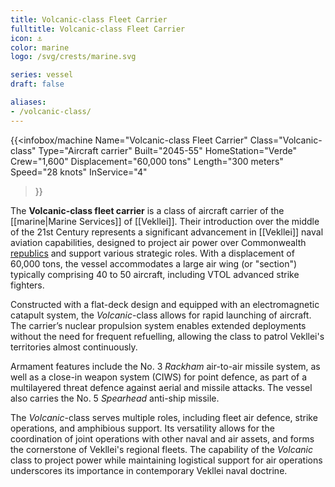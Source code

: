 ```yaml
---
title: Volcanic-class Fleet Carrier
fulltitle: Volcanic-class Fleet Carrier
icon: ⚓️
color: marine
logo: /svg/crests/marine.svg

series: vessel
draft: false

aliases:
- /volcanic-class/
---
```

{{<infobox/machine
	Name="Volcanic-class Fleet Carrier"
	Class="Volcanic-class"
	Type="Aircraft carrier"
	Built="2045-55"
	HomeStation="Verde"
	Crew="1,600"
	Displacement="60,000 tons"
	Length="300 meters"
	Speed="28 knots"
	InService="4"
>}}

The **Volcanic-class fleet carrier** is a class of aircraft carrier of the [[marine|Marine Services]] of [[Vekllei]]. Their introduction over the middle of the 21st Century represents a significant advancement in [[Vekllei]] naval aviation capabilities, designed to project air power over Commonwealth [republics](/republics/) and support various strategic roles. With a displacement of 60,000 tons, the vessel accommodates a large air wing (or "section") typically comprising 40 to 50 aircraft, including VTOL advanced strike fighters.

Constructed with a flat-deck design and equipped with an electromagnetic catapult system, the *Volcanic*-class allows for rapid launching of aircraft. The carrier’s nuclear propulsion system enables extended deployments without the need for frequent refuelling, allowing the class to patrol Vekllei's territories almost continuously.

Armament features include the No. 3 *Rackham* air-to-air missile system, as well as a close-in weapon system (CIWS) for point defence, as part of a multilayered threat defence against aerial and missile attacks. The vessel also carries the No. 5 *Spearhead* anti-ship missile.

The *Volcanic*-class serves multiple roles, including fleet air defence, strike operations, and amphibious support. Its versatility allows for the coordination of joint operations with other naval and air assets, and forms the cornerstone of Vekllei's regional fleets. The capability of the *Volcanic* class to project power while maintaining logistical support for air operations underscores its importance in contemporary Vekllei naval doctrine.
